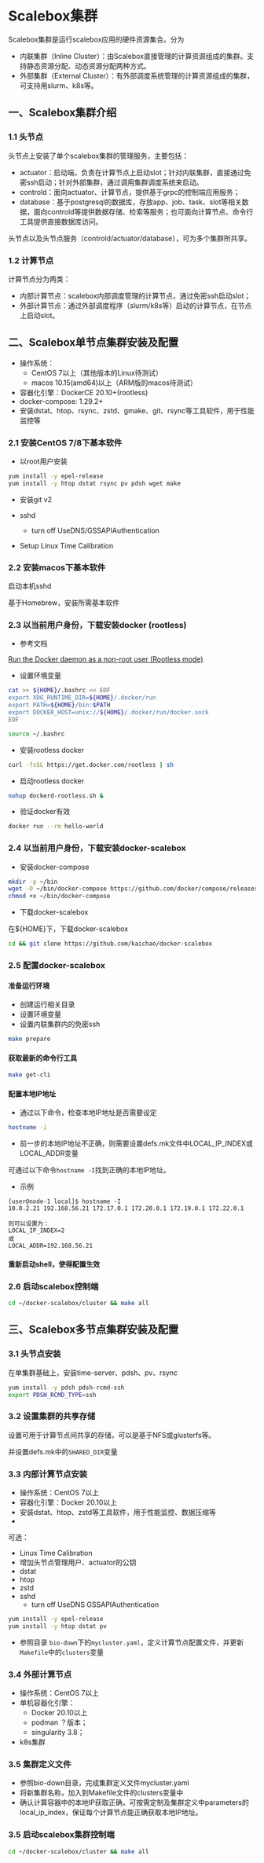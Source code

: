 # Scalebox集群

Scalebox集群是运行scalebox应用的硬件资源集合。分为
- 内联集群（Inline Cluster）：由Scalebox直接管理的计算资源组成的集群。支持静态资源分配、动态资源分配两种方式。
- 外部集群（External Cluster）：有外部调度系统管理的计算资源组成的集群，可支持用slurm、k8s等。

## 一、Scalebox集群介绍
### 1.1 头节点
头节点上安装了单个scalebox集群的管理服务，主要包括：
- actuator：启动端，负责在计算节点上启动slot；针对内联集群，直接通过免密ssh启动；针对外部集群，通过调用集群调度系统来启动。
- controld：面向actuator、计算节点，提供基于grpc的控制端应用服务；
- database：基于postgresql的数据库，存放app、job、task、slot等相关数据，面向controld等提供数据存储、检索等服务；也可面向计算节点、命令行工具提供直接数据库访问。

头节点以及头节点服务（controld/actuator/database），可为多个集群所共享。

### 1.2 计算节点
计算节点分为两类：
- 内部计算节点：scalebox内部调度管理的计算节点，通过免密ssh启动slot；
- 外部计算节点：通过外部调度程序（slurm/k8s等）启动的计算节点，在节点上启动slot。

## 二、Scalebox单节点集群安装及配置
- 操作系统：
  - CentOS 7以上（其他版本的Linux待测试）
  - macos 10.15(amd64)以上（ARM版的macos待测试）
- 容器化引擎：DockerCE 20.10+(rootless)
- docker-compose: 1.29.2+
- 安装dstat、htop、rsync、zstd、gmake、git、rsync等工具软件，用于性能监控等

### 2.1 安装CentOS 7/8下基本软件
- 以root用户安装
```bash
yum install -y epel-release
yum install -y htop dstat rsync pv pdsh wget make

```
- 安装git v2


- sshd
  - turn off UseDNS/GSSAPIAuthentication

- Setup Linux Time Calibration

### 2.2 安装macos下基本软件

启动本机sshd

基于Homebrew，安装所需基本软件

### 2.3 以当前用户身份，下载安装docker (rootless)
- 参考文档

[Run the Docker daemon as a non-root user (Rootless mode)](https://docs.docker.com/engine/security/rootless/)

- 设置环境变量
```bash
cat >> ${HOME}/.bashrc << EOF
export XDG_RUNTIME_DIR=${HOME}/.docker/run
export PATH=${HOME}/bin:$PATH
export DOCKER_HOST=unix://${HOME}/.docker/run/docker.sock
EOF

source ~/.bashrc
```
- 安装rootless docker
```bash
curl -fsSL https://get.docker.com/rootless | sh
```

- 启动rootless docker
```bash
nohup dockerd-rootless.sh &
```

- 验证docker有效
```bash
docker run --rm hello-world
```
### 2.4 以当前用户身份，下载安装docker-scalebox
- 安装docker-compose
```bash
mkdir -p ~/bin
wget -O ~/bin/docker-compose https://github.com/docker/compose/releases/download/1.29.2/docker-compose-Linux-x86_64
chmod +x ~/bin/docker-compose
```

- 下载docker-scalebox

在${HOME}下，下载docker-scalebox

```bash
cd && git clone https://github.com/kaichao/docker-scalebox
```

### 2.5 配置docker-scalebox

#### 准备运行环境
- 创建运行相关目录
- 设置环境变量
- 设置内联集群内的免密ssh

```bash
make prepare
```

#### 获取最新的命令行工具
```bash
make get-cli
```
#### 配置本地IP地址
- 通过以下命令，检查本地IP地址是否需要设定
```bash
hostname -i
```
- 前一步的本地IP地址不正确，则需要设置defs.mk文件中LOCAL_IP_INDEX或LOCAL_ADDR变量

可通过以下命令```hostname -I```找到正确的本地IP地址。
- 示例
```
[user@node-1 local]$ hostname -I
10.0.2.21 192.168.56.21 172.17.0.1 172.20.0.1 172.19.0.1 172.22.0.1 

则可以设置为：
LOCAL_IP_INDEX=2
或
LOCAL_ADDR=192.168.56.21
```

#### 重新启动shell，使得配置生效


### 2.6 启动scalebox控制端
```bash
cd ~/docker-scalebox/cluster && make all
```

## 三、Scalebox多节点集群安装及配置

### 3.1 头节点安装

在单集群基础上，安装time-server、pdsh、pv、rsync
```sh
yum install -y pdsh pdsh-rcmd-ssh
export PDSH_RCMD_TYPE=ssh
```

### 3.2 设置集群的共享存储
设置可用于计算节点间共享的存储，可以是基于NFS或glusterfs等。

并设置defs.mk中的```SHARED_DIR```变量

### 3.3 内部计算节点安装
- 操作系统：CentOS 7以上
- 容器化引擎：Docker 20.10以上
- 安装dstat、htop、zstd等工具软件，用于性能监控、数据压缩等
- 
可选：
- Linux Time Calibration
- 增加头节点管理用户、actuator的公钥
- dstat
- htop
- zstd
- sshd 
  - turn off UseDNS GSSAPIAuthentication

```sh
yum install -y epel-release
yum install -y htop dstat pv
```

- 参照目录 ```bio-down```下的```mycluster.yaml```，定义计算节点配置文件，并更新```Makefile```中的```clusters```变量

### 3.4 外部计算节点
- 操作系统：CentOS 7以上
- 单机容器化引擎：
  - Docker 20.10以上
  - podman ？版本；
  - singularity 3.8；
- k8s集群

### 3.5 集群定义文件

- 参照bio-down目录，完成集群定义文件mycluster.yaml
- 将新集群名称，加入到Makefile文件的clusters变量中
- 确认计算容器中的本地IP获取正确，可按需定制及集群定义中parameters的local_ip_index，保证每个计算节点能正确获取本地IP地址。


### 3.5 启动scalebox集群控制端
```bash
cd ~/docker-scalebox/cluster && make all
```

